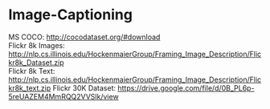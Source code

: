 # Image-Captioning<br>
MS COCO: http://cocodataset.org/#download<br>
Flickr 8k Images: http://nlp.cs.illinois.edu/HockenmaierGroup/Framing_Image_Description/Flickr8k_Dataset.zip<br>
Flickr 8k Text: http://nlp.cs.illinois.edu/HockenmaierGroup/Framing_Image_Description/Flickr8k_text.zip
Flickr 30K Dataset: https://drive.google.com/file/d/0B_PL6p-5reUAZEM4MmRQQ2VVSlk/view
